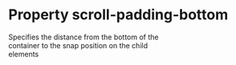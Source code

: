 # Property scroll-padding-bottom

Specifies the distance from the bottom of the  
container to the snap position on the child  
elements  

